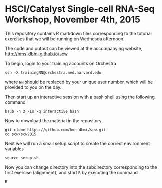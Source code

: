 # HSCI/Catalyst Single-cell RNA-Seq Workshop, November 4th, 2015

This repository contains R markdown files corresponding to the tutorial exercises that we will be running on Wednesda afternoon.

The code and output can be viewed at the accompanying website, http://hms-dbmi.github.io/scw

To begin, login to your training accounts on Orchestra

```{bash}
ssh -X trainingNN@orchestra.med.harvard.edu
```
where `NN` should be replaced by your unique user number, which will be provided to you on the day.

Then start up an interactive session with a bash shell using the following command

```{bash}
bsub -n 2 -Is -q interactive bash
```

Now to download the material in the repository
```{bash}
git clone https://github.com/hms-dbmi/scw.git
cd scw/scw2015
```

Next we will run a small setup script to create the correct environment variables
```{bash}
source setup.sh
```

Now you can change directory into the subdirectory corresponding to the first exercise (alignment), and start `R` by executing the command
```{bash}
R
```

